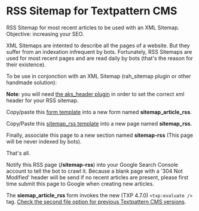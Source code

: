 # RSS Sitemap for Textpattern CMS
RSS Sitemap for most recent articles to be used with an XML Sitemap. Objective: increasing your SEO.


XML Sitemaps are intented to describe all the pages of a website. 
But they suffer from an indexation infrequent by bots. Fortunately, RSS Sitemaps are used for most recent pages and are read daily by bots (that's the reason for their existence).

To be use in conjonction with an XML Sitemap (rah_sitemap plugin or other handmade solution):

__Note__: you will need [the aks_header plugin](http://forum.textpattern.com/viewtopic.php?id=31479) in order to set the correct xml header for your RSS sitemap.

Copy/paste this [form template](https://github.com/cara-tm/RSS-Sitemap-for-Textpattern-CMS/blob/master/form/sitemap_articles_rss) into a new form named __sitemap_article_rss__.

Copy/Paste this [sitemap_rss template](https://github.com/cara-tm/RSS-Sitemap-for-Textpattern-CMS/blob/master/page/sitemap_rss) into a new page named __sitemap_rss__.

Finally, associate this page to a new section named __sitemap-rss__ (This page will be never indexed by bots).

That's all.

Notify this RSS page (__/sitemap-rss__) into your Google Search Console account to tell the bot to crawl it.
Because a blank page with a '304 Not Modified' header will be send if no recent articles are present, please first time submit this page to Google when creating new articles.

The __siemap_article_rss__ form invokes the new (TXP 4.7.0) `<txp:evaluate />` tag. [Check the second file option for previous Textpattern CMS versions](https://github.com/cara-tm/RSS-Sitemap-for-Textpattern-CMS/tree/master/form).
